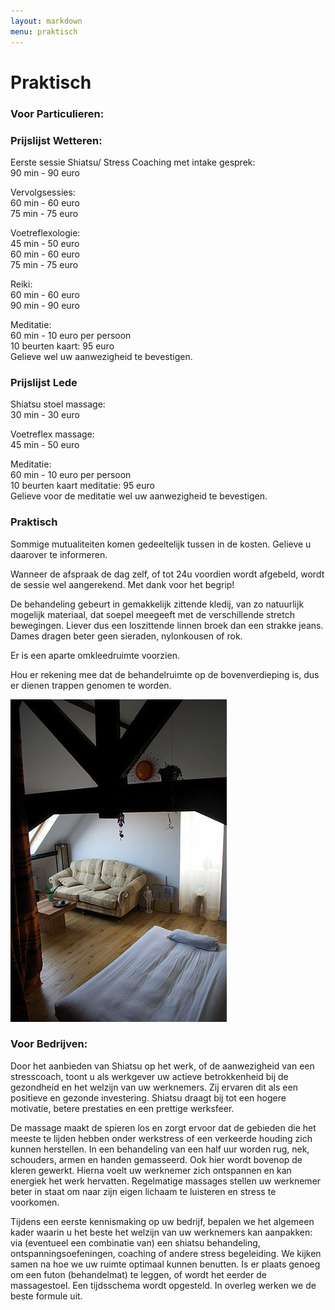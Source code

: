 ```yaml
---
layout: markdown
menu: praktisch
---
```

# Praktisch

### Voor Particulieren:
### Prijslijst Wetteren:
 
Eerste sessie Shiatsu/ Stress Coaching met intake gesprek:     
90 min - 90 euro

Vervolgsessies:   
60 min - 60 euro  
75 min - 75 euro

Voetreflexologie:   
45 min - 50 euro  
60 min - 60 euro  
75 min - 75 euro

Reiki:   
60 min - 60 euro  
90 min - 90 euro

Meditatie:   
60 min - 10 euro per persoon  
10 beurten kaart: 95 euro  
Gelieve wel uw aanwezigheid te bevestigen. 

### Prijslijst Lede

Shiatsu stoel massage:   
30 min - 30 euro  

Voetreflex massage:   
45 min - 50 euro  

Meditatie:   
60 min - 10 euro per persoon    
10 beurten kaart meditatie: 95 euro  
Gelieve voor de meditatie wel uw aanwezigheid te bevestigen.


### Praktisch  
Sommige mutualiteiten komen gedeeltelijk tussen in de kosten. Gelieve u daarover te informeren.

Wanneer de afspraak de dag zelf, of tot 24u voordien wordt afgebeld, wordt de sessie wel aangerekend. Met dank voor het begrip!


De behandeling gebeurt in gemakkelijk zittende kledij, van zo natuurlijk mogelijk materiaal, dat soepel meegeeft met de verschillende stretch bewegingen. Liever dus een loszittende linnen broek dan een strakke jeans. Dames dragen beter geen sieraden, nylonkousen of rok.

Er is een aparte omkleedruimte voorzien.

Hou er rekening mee dat de behandelruimte op de bovenverdieping is, dus er dienen trappen genomen te worden.

![ontvangruimte](images/ontvangruimte.jpg)

### Voor Bedrijven:
 
Door het aanbieden van Shiatsu op het werk, of de aanwezigheid van een stresscoach, toont u als werkgever uw actieve betrokkenheid bij de gezondheid en het welzijn van uw werknemers. Zij ervaren dit als een positieve en gezonde investering. Shiatsu draagt bij tot een hogere motivatie, betere prestaties en een prettige werksfeer.
 
De massage maakt de spieren los en zorgt ervoor dat de gebieden die het meeste te lijden hebben onder werkstress of een verkeerde houding zich kunnen herstellen. In een behandeling van een half uur worden rug, nek, schouders, armen en handen gemasseerd. Ook hier wordt bovenop de kleren gewerkt.
Hierna voelt uw werknemer zich ontspannen en kan energiek het werk hervatten. Regelmatige massages stellen uw werknemer beter in staat om naar zijn eigen lichaam te luisteren en stress te voorkomen.
 
Tijdens een eerste kennismaking op uw bedrijf, bepalen we het algemeen kader waarin u het beste het welzijn van uw werknemers kan aanpakken: via (eventueel een combinatie van) een shiatsu behandeling, ontspanningsoefeningen, coaching of andere stress begeleiding. We kijken samen na hoe we uw ruimte optimaal kunnen benutten. Is er plaats genoeg om een futon (behandelmat) te leggen, of wordt het eerder de massagestoel. Een tijdsschema wordt opgesteld. In overleg werken we de beste formule uit.
